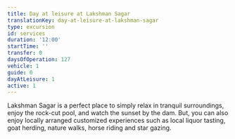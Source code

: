 ```yaml
---
title: Day at leisure at Lakshman Sagar
translationKey: day-at-leisure-at-lakshman-sagar
type: excursion
id: services
duration: '12:00'
startTime: ''
transfer: 0
daysOfOperation: 127
vehicle: 1
guide: 0
dayAtLeisure: 1
active: 1
---
```

Lakshman Sagar is a perfect place to simply relax in tranquil surroundings, enjoy the rock-cut pool, and watch the sunset by the dam. But, you can also enjoy locally arranged customized experiences such as local liquor tasting, goat herding, nature walks, horse riding and star gazing.